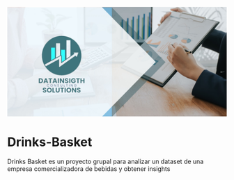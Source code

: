 ![Logo de la empresa](https://github.com/AleVarela2010/Drinks-Basket/blob/main/images/Portada.jpg)

# Drinks-Basket
Drinks Basket es un proyecto grupal para analizar un dataset de una empresa comercializadora de bebidas y obtener insights 

